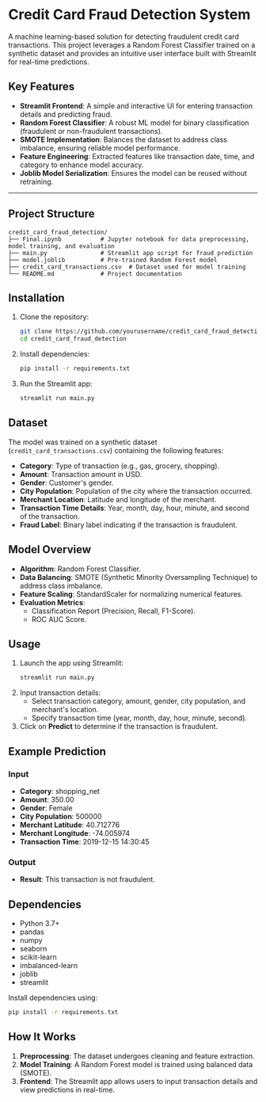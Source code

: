 
# Credit Card Fraud Detection System

A machine learning-based solution for detecting fraudulent credit card transactions. This project leverages a Random Forest Classifier trained on a synthetic dataset and provides an intuitive user interface built with Streamlit for real-time predictions.

## Key Features
- **Streamlit Frontend**: A simple and interactive UI for entering transaction details and predicting fraud.
- **Random Forest Classifier**: A robust ML model for binary classification (fraudulent or non-fraudulent transactions).
- **SMOTE Implementation**: Balances the dataset to address class imbalance, ensuring reliable model performance.
- **Feature Engineering**: Extracted features like transaction date, time, and category to enhance model accuracy.
- **Joblib Model Serialization**: Ensures the model can be reused without retraining.
  
---

## Project Structure

```plaintext
credit_card_fraud_detection/
├── Final.ipynb           # Jupyter notebook for data preprocessing, model training, and evaluation
├── main.py               # Streamlit app script for fraud prediction
├── model.joblib          # Pre-trained Random Forest model
├── credit_card_transactions.csv  # Dataset used for model training
└── README.md             # Project documentation
```

## Installation

1. Clone the repository:
   ```bash
   git clone https://github.com/yourusername/credit_card_fraud_detection.git
   cd credit_card_fraud_detection
   ```

2. Install dependencies:
   ```bash
   pip install -r requirements.txt
   ```

3. Run the Streamlit app:
   ```bash
   streamlit run main.py
   ```

## Dataset

The model was trained on a synthetic dataset (`credit_card_transactions.csv`) containing the following features:
- **Category**: Type of transaction (e.g., gas, grocery, shopping).
- **Amount**: Transaction amount in USD.
- **Gender**: Customer's gender.
- **City Population**: Population of the city where the transaction occurred.
- **Merchant Location**: Latitude and longitude of the merchant.
- **Transaction Time Details**: Year, month, day, hour, minute, and second of the transaction.
- **Fraud Label**: Binary label indicating if the transaction is fraudulent.

## Model Overview

- **Algorithm**: Random Forest Classifier.
- **Data Balancing**: SMOTE (Synthetic Minority Oversampling Technique) to address class imbalance.
- **Feature Scaling**: StandardScaler for normalizing numerical features.
- **Evaluation Metrics**:
  - Classification Report (Precision, Recall, F1-Score).
  - ROC AUC Score.

## Usage

1. Launch the app using Streamlit:
   ```bash
   streamlit run main.py
   ```
2. Input transaction details:
   - Select transaction category, amount, gender, city population, and merchant's location.
   - Specify transaction time (year, month, day, hour, minute, second).
3. Click on **Predict** to determine if the transaction is fraudulent.

## Example Prediction

### Input
- **Category**: shopping_net  
- **Amount**: 350.00  
- **Gender**: Female  
- **City Population**: 500000  
- **Merchant Latitude**: 40.712776  
- **Merchant Longitude**: -74.005974  
- **Transaction Time**: 2019-12-15 14:30:45  

### Output
- **Result**: This transaction is not fraudulent.

## Dependencies

- Python 3.7+
- pandas  
- numpy  
- seaborn  
- scikit-learn  
- imbalanced-learn  
- joblib  
- streamlit  

Install dependencies using:
```bash
pip install -r requirements.txt
```

## How It Works

1. **Preprocessing**: The dataset undergoes cleaning and feature extraction.
2. **Model Training**: A Random Forest model is trained using balanced data (SMOTE).
3. **Frontend**: The Streamlit app allows users to input transaction details and view predictions in real-time.
